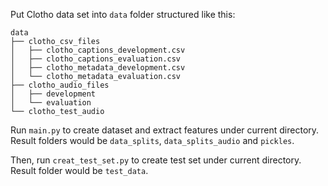 Put Clotho data set into `data` folder structured like this:

```
data
├── clotho_csv_files
│   ├── clotho_captions_development.csv
│   ├── clotho_captions_evaluation.csv
│   ├── clotho_metadata_development.csv
│   └── clotho_metadata_evaluation.csv
├── clotho_audio_files
│   ├── development
│   └── evaluation
└── clotho_test_audio

```



Run `main.py` to create dataset and extract features under current directory. Result folders would be `data_splits`, `data_splits_audio` and `pickles`.

Then, run `creat_test_set.py` to create test set under current directory. Result folder would be `test_data`.